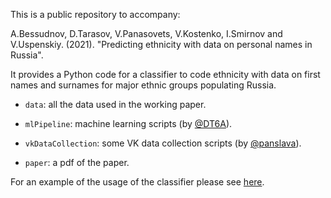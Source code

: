 This is a public repository to accompany:

A.Bessudnov, D.Tarasov, V.Panasovets, V.Kostenko, I.Smirnov and V.Uspenskiy. (2021). "Predicting ethnicity with data on personal names in Russia".

It provides a Python code for a classifier to code ethnicity with data on first names and surnames for major ethnic groups populating Russia.

- `data`: all the data used in the working paper.

- `mlPipeline`: machine learning scripts (by [@DT6A](https://github.com/DT6A)).

- `vkDataCollection`: some VK data collection scripts (by [@panslava](https://github.com/panslava)).

- `paper`: a pdf of the paper. 

For an example of the usage of the classifier please see [here](https://github.com/abessudnov/ruEthnicNamesPublic/mlPipeline).